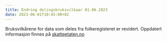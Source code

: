 ```yaml
---
title: Endring delingsbruksvilkaar 01.06.2023
date: 2023-06-01T10:45:00+02
---
```

Bruksvilkårene for data som deles fra folkeregisteret er revidert. Oppdatert informasjon finnes på [skatteetaten.no](https://www.skatteetaten.no/deling/folkeregisteret/bruksvilkar/)

